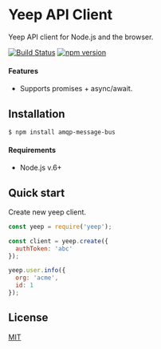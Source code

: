 # Yeep API Client

Yeep API client for Node.js and the browser.

[![Build Status](https://travis-ci.org/yeepio/yeep-sdk.svg?branch=master)](https://travis-ci.org/yeepio/yeep-sdk) [![npm version](https://badge.fury.io/js/yeep.svg)](https://badge.fury.io/js/yeep)

#### Features

* Supports promises + async/await.

## Installation

```
$ npm install amqp-message-bus
```

#### Requirements

* Node.js v.6+

## Quick start

Create new yeep client.

```javascript
const yeep = require('yeep');

const client = yeep.create({
  authToken: 'abc'
});

yeep.user.info({
  org: 'acme',
  id: 1
});
```

## License

[MIT](LICENSE)
